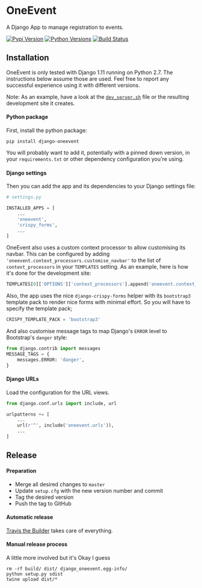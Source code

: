 # OneEvent
A Django App to manage registration to events.

[![Pypi Version](https://img.shields.io/pypi/v/django-oneevent.svg)](https://pypi.org/project/django-oneevent/)
[![Python Versions](https://img.shields.io/pypi/pyversions/django-oneevent.svg)](https://pypi.org/project/django-oneevent/)
[![Build Status](https://travis-ci.org/gchazot/OneEvent.svg?branch=master)](https://travis-ci.org/gchazot/OneEvent)

## Installation
OneEvent is only tested with Django 1.11 running on Python 2.7. The instructions below assume those
are used. Feel free to report any successful experience using it with different versions. 

Note: As an example, have a look at the [`dev_server.sh`](dev_server.sh) file or the resulting
development site it creates.

#### Python package
First, install the python package:
```shell script
pip install django-oneevent
```
You will probably want to add it, potentially with a pinned down version, in your `requirements.txt`
or other dependency configuration you're using.

#### Django settings
Then you can add the app and its dependencies to your Django settings file:
```python
# settings.py

INSTALLED_APPS = [
    ...
    'oneevent',
    'crispy_forms',
    ...
]
```

OneEvent also uses a custom context processor to allow customising its navbar. This can be
configured by adding `'oneevent.context_processors.customise_navbar'` to the list of
`context_processors` in your `TEMPLATES` setting. As an example, here is how it's done for the
development site:
```python
TEMPLATES[0]['OPTIONS']['context_processors'].append('oneevent.context_processors.customise_navbar')
```

Also, the app uses the nice `django-crispy-forms` helper with its `bootstrap3` template pack to
render nice forms with minimal effort. So you will have to specify the template pack;
```python
CRISPY_TEMPLATE_PACK = 'bootstrap3'
```
And also customise message tags to map Django's `ERROR` level to Bootstrap's `danger` style:
```python
from django.contrib import messages
MESSAGE_TAGS = {
    messages.ERROR: 'danger',
}
```

#### Django URLs
Load the configuration for the URL views.

```python
from django.conf.urls import include, url

urlpatterns += [
    ...
    url(r'^', include('oneevent.urls')),
    ...
]
```

## Release
#### Preparation
* Merge all desired changes to `master`
* Update `setup.cfg` with the new version number and commit
* Tag the desired version
* Push the tag to GitHub

#### Automatic release
[Travis the Builder](https://travis-ci.org/github/gchazot/OneEvent) takes care of everything.

#### Manual release process
A little more involved but it's Okay I guess
```shell script
rm -rf build/ dist/ django_oneevent.egg-info/
python setup.py sdist
twine upload dist/*
```